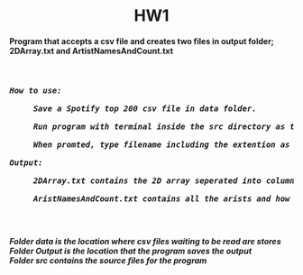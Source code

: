 <h1 align="center"> HW1 </h1>
<h4> Program that accepts a csv file and creates two files in output folder; 2DArray.txt and ArtistNamesAndCount.txt </h4>
<pre>
<h5>
How to use:<br>
     Save a Spotify top 200 csv file in data folder.<br>
     Run program with terminal inside the src directory as the current working directory.<br>
     When promted, type filename including the extention as such; FILENAME.csv <br>
Output:<br>
     2DArray.txt contains the 2D array seperated into columns <br>
     AristNamesAndCount.txt contains all the arists and how many times they appear on the list
</h5>
</pre>
<h5>
  Folder data is the location where csv files waiting to be read are stores <br>
  Folder Output is the location that the program saves the output<br>
  Folder src contains the source files for the program<br>
 </h5>
